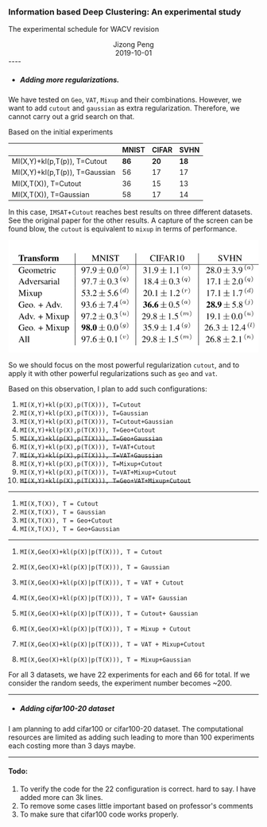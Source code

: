### Information based Deep Clustering: An experimental study

The experimental schedule for WACV revision

<center>Jizong Peng</center>
<center>2019-10-01</center>
----

-  ##### Adding more regularizations.


We have tested on `Geo`, `VAT`, `Mixup` and their combinations. However, we want to add `cutout` and `gaussian` as extra regularization. Therefore, we cannot carry out a grid search on that.

Based on the initial experiments

|                                | MNIST  | CIFAR  | SVHN   |
| ------------------------------ | ------ | ------ | ------ |
| MI(X,Y)+kl(p,T(p)), T=Cutout   | **86** | **20** | **18** |
| MI(X,Y)+kl(p,T(p)), T=Gaussian | 56     | 17     | 17     |
| MI(X,T(X)), T=Cutout           | 36     | 15     | 13     |
| MI(X,T(X)), T=Gaussian         | 58     | 17     | 14     |

In this case, `IMSAT`+`Cutout` reaches best results on three different datasets. See the original paper for the other results. A capture of the screen can be found blow, the `cutout` is equivalent to `mixup` in terms of performance.

![1569965753025](analyze/1569965753025.png)

So we should focus on the most powerful regularization `cutout`, and to apply it with other powerful regularizations such as `geo` and `vat`. 

Based on this observation, I plan to add such configurations:

1. `MI(X,Y)+kl(p(X),p(T(X))), T=Cutout`
2. `MI(X,Y)+kl(p(X),p(T(X))), T=Gaussian` 
3. `MI(X,Y)+kl(p(X),p(T(X))), T=Cutout+Gaussian `
4. `MI(X,Y)+kl(p(X),p(T(X))), T=Geo+Cutout`
5. ~~`MI(X,Y)+kl(p(X),p(T(X))), T=Geo+Gaussian`~~
6. `MI(X,Y)+kl(p(X),p(T(X))), T=VAT+Cutout `
7. ~~`MI(X,Y)+kl(p(X),p(T(X))), T=VAT+Gaussian`~~
8. `MI(X,Y)+kl(p(X),p(T(X))), T=Mixup+Cutout`
9. `MI(X,Y)+kl(p(X),p(T(X))), T=VAT+Mixup+Cutout`
10.  ~~`MI(X,Y)+kl(p(X),p(T(X))), T=Geo+VAT+Mixup+Cutout`~~

---

1. `MI(X,T(X)), T = Cutout`
2. `MI(X,T(X)), T = Gaussian`
3. `MI(X,T(X)), T = Geo+Cutout`
4. `MI(X,T(X)), T = Geo+Gaussian`

---

1. `MI(X,Geo(X)+kl(p(X)|p(T(X))), T = Cutout`

2. `MI(X,Geo(X)+kl(p(X)|p(T(X))), T = Gaussian`

3. `MI(X,Geo(X)+kl(p(X)|p(T(X))), T = VAT + Cutout`

4. `MI(X,Geo(X)+kl(p(X)|p(T(X))), T = VAT+ Gaussian`

5. `MI(X,Geo(X)+kl(p(X)|p(T(X))), T = Cutout+ Gaussian`

6. `MI(X,Geo(X)+kl(p(X)|p(T(X))), T = Mixup + Cutout`

7. `MI(X,Geo(X)+kl(p(X)|p(T(X))), T = VAT + Mixup+Cutout`

8. `MI(X,Geo(X)+kl(p(X)|p(T(X))), T = Mixup+Gaussian`

   

For all 3 datasets, we have 22 experiments for each and 66 for total. If we consider the random seeds, the experiment number becomes ~200.

---

-  ##### Adding cifar100-20 dataset

I am planning to add cifar100 or cifar100-20 dataset. The computational resources are limited as adding such leading to more than 100 experiments each costing more than 3 days maybe.

---

#### Todo:

1. To verify the code for the 22 configuration is correct. hard to say. I have added  more can 3k lines. 
2. To remove some cases little important based on professor's comments
3. To make sure that cifar100 code works properly.


